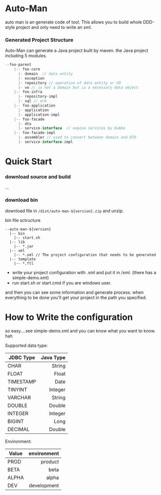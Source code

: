 Auto-Man
=================
auto man is an generate code of tool. This allows you to build whole DDD-style project and only need to write an xml.

### Generated Project Structure
Auto-Man can generate a Java project built by maven.
the Java project including 5 modules.

```java
--foo-parent
    |-- foo-core
      |- domain  // data entity
      |- exception
      |- repository // operation of data entity or VO
      |- vo // is not a domain but is a necessary data object
    |-- foo-infra
      |- repository-impl
      |- sql // orm
    |-- foo-application
      |- application
      |- application-impl 
    |-- foo-facade
      |- dto
      |- service-interface  // expose services by Dubbo
    |-- foo-facade-impl
      |- assembler // used to convert between domain and DTO
      |- service-interface-impl
```

Quick Start
=================
### download source and build
...
### download bin
download file in `/dist/auto-man-${version}.zip` and unzip.


bin file sctructure
```
--auto-man-${version}
  |-- bin
    |-- start.sh
  |-- lib
    |-- *.jar
  |-- xml
    |-- *.xml // The project configuration that needs to be generated
  |-- template
    |-- *.ftl
```


* write your project configuration with .xml and put it in /xml. (there has a simple-demo.xml)
* run start.sh or start.cmd if you are windows user.


and then you can see some information and generate process. when everything to be done you'll get your project in the path you specified.

How to Write the configuration
===========================
so easy....see simple-demo.xml and you can know what you want to know. hah


Supported data type:


| JDBC Type     | Java Type     |
| ------------- | -------------:|
| CHAR          | String        |
| FLOAT         | Float         |
| TIMESTAMP     | Date          |
| TINYINT       | Integer       |
| VARCHAR       | String        |
| DOUBLE        | Double        |
| INTEGER       | Integer       |
| BIGINT        | Long          |
| DECIMAL       | Double        |

Environment:

| Value         | environment    |
| ------------- | -------------:|
| PROD          | product        |
| BETA         | beta         |
| ALPHA     | alpha          |
| DEV       | development      |
